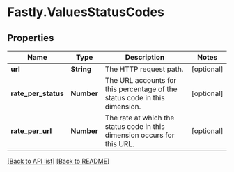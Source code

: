 # Fastly.ValuesStatusCodes

## Properties

Name | Type | Description | Notes
------------ | ------------- | ------------- | -------------
**url** | **String** | The HTTP request path. | [optional] 
**rate_per_status** | **Number** | The URL accounts for this percentage of the status code in this dimension. | [optional] 
**rate_per_url** | **Number** | The rate at which the status code in this dimension occurs for this URL. | [optional] 


[[Back to API list]](../../README.md#endpoints) [[Back to README]](../../README.md)
